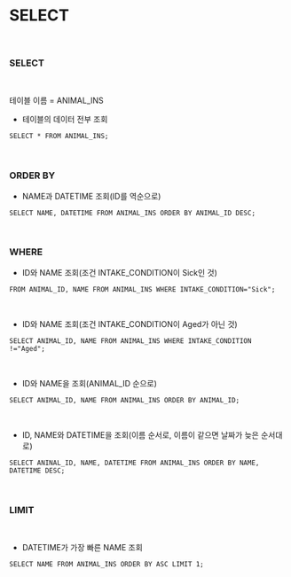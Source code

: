 # SELECT

<br/>

### SELECT

<br/>



테이블 이름 = ANIMAL_INS



- 테이블의 데이터 전부 조회

```
SELECT * FROM ANIMAL_INS;
```



<br/>

### ORDER BY



- NAME과 DATETIME 조회(ID를 역순으로)

```
SELECT NAME, DATETIME FROM ANIMAL_INS ORDER BY ANIMAL_ID DESC;
```



<br/>

### WHERE



- ID와 NAME 조회(조건 INTAKE_CONDITION이 Sick인 것)

```
FROM ANIMAL_ID, NAME FROM ANIMAL_INS WHERE INTAKE_CONDITION="Sick";
```





<br/>

- ID와 NAME 조회(조건 INTAKE_CONDITION이 Aged가 아닌 것)

```
SELECT ANIMAL_ID, NAME FROM ANIMAL_INS WHERE INTAKE_CONDITION !="Aged";
```



<br/>

- ID와 NAME을 조회(ANIMAL_ID 순으로)

```
SELECT ANIMAL_ID, NAME FROM ANIMAL_INS ORDER BY ANIMAL_ID;
```





<br/>

- ID, NAME와 DATETIME을 조회(이름 순서로,  이름이 같으면 날짜가 늦은 순서대로)

```
SELECT ANINAL_ID, NAME, DATETIME FROM ANIMAL_INS ORDER BY NAME, DATETIME DESC; 
```





<br/>

### LIMIT



<br/>

- DATETIME가 가장 빠른 NAME 조회

```
SELECT NAME FROM ANIMAL_INS ORDER BY ASC LIMIT 1;
```





















